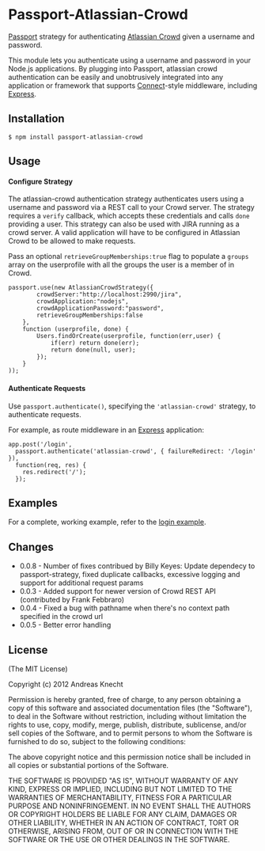 # Passport-Atlassian-Crowd

[Passport](http://passportjs.org/) strategy for authenticating [Atlassian Crowd](http://www.atlassian.com/software/crowd/)
given a username and password.

This module lets you authenticate using a username and password in your Node.js
applications.  By plugging into Passport, atlassian crowd authentication can be easily and
unobtrusively integrated into any application or framework that supports
[Connect](http://www.senchalabs.org/connect/)-style middleware, including
[Express](http://expressjs.com/).

## Installation

    $ npm install passport-atlassian-crowd

## Usage

#### Configure Strategy

The atlassian-crowd authentication strategy authenticates users using a username and
password via a REST call to your Crowd server.  The strategy requires a `verify` callback, which accepts these
credentials and calls `done` providing a user.  This strategy can also be used with JIRA running as a crowd server.
A valid application will have to be configured in Atlassian Crowd to be allowed to make requests.

Pass an optional `retrieveGroupMemberships:true` flag to populate a `groups` array on the userprofile
with all the groups the user is a member of in Crowd.

    passport.use(new AtlassianCrowdStrategy({
            crowdServer:"http://localhost:2990/jira",
            crowdApplication:"nodejs",
            crowdApplicationPassword:"password",
            retrieveGroupMemberships:false
        },
        function (userprofile, done) {
            Users.findOrCreate(userprofile, function(err,user) {
                if(err) return done(err);
                return done(null, user);
            });
        }
    ));

#### Authenticate Requests

Use `passport.authenticate()`, specifying the `'atlassian-crowd'` strategy, to
authenticate requests.

For example, as route middleware in an [Express](http://expressjs.com/)
application:

    app.post('/login', 
      passport.authenticate('atlassian-crowd', { failureRedirect: '/login' }),
      function(req, res) {
        res.redirect('/');
      });

## Examples

For a complete, working example, refer to the [login example](https://bitbucket.org/knecht_andreas/passport-atlassian-crowd/src/master/examples/login).

## Changes

* 0.0.8 - Number of fixes contribued by Billy Keyes: Update dependecy to passport-strategy, fixed duplicate callbacks, excessive logging and support for additional request params
* 0.0.3 - Added support for newer version of Crowd REST API (contributed by Frank Febbraro)
* 0.0.4 - Fixed a bug with pathname when there's no context path specified in the crowd url
* 0.0.5 - Better error handling

## License

(The MIT License)

Copyright (c) 2012 Andreas Knecht

Permission is hereby granted, free of charge, to any person obtaining a copy of
this software and associated documentation files (the "Software"), to deal in
the Software without restriction, including without limitation the rights to
use, copy, modify, merge, publish, distribute, sublicense, and/or sell copies of
the Software, and to permit persons to whom the Software is furnished to do so,
subject to the following conditions:

The above copyright notice and this permission notice shall be included in all
copies or substantial portions of the Software.

THE SOFTWARE IS PROVIDED "AS IS", WITHOUT WARRANTY OF ANY KIND, EXPRESS OR
IMPLIED, INCLUDING BUT NOT LIMITED TO THE WARRANTIES OF MERCHANTABILITY, FITNESS
FOR A PARTICULAR PURPOSE AND NONINFRINGEMENT. IN NO EVENT SHALL THE AUTHORS OR
COPYRIGHT HOLDERS BE LIABLE FOR ANY CLAIM, DAMAGES OR OTHER LIABILITY, WHETHER
IN AN ACTION OF CONTRACT, TORT OR OTHERWISE, ARISING FROM, OUT OF OR IN
CONNECTION WITH THE SOFTWARE OR THE USE OR OTHER DEALINGS IN THE SOFTWARE.
